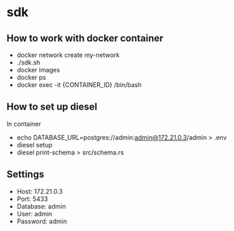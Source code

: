# sdk
## How to work with docker container
* docker network create my-network
* ./sdk.sh 
* docker images
* docker ps
* docker exec -it {CONTAINER_ID} /bin/bash

## How to set up diesel
In container
* echo DATABASE_URL=postgres://admin:admin@172.21.0.3/admin > .env
* diesel setup
* diesel print-schema > src/schema.rs

## Settings
* Host: 172.21.0.3
* Port: 5433
* Database: admin
* User: admin
* Password: admin